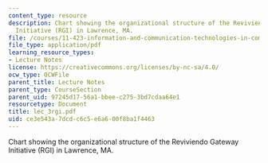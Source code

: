```yaml
---
content_type: resource
description: Chart showing the organizational structure of the Reviviendo Gateway
  Initiative (RGI) in Lawrence, MA.
file: /courses/11-423-information-and-communication-technologies-in-community-development-spring-2004/ce3e543a7dcdc6c5e6a600f8ba1f4463_lec_3rgi.pdf
file_type: application/pdf
learning_resource_types:
- Lecture Notes
license: https://creativecommons.org/licenses/by-nc-sa/4.0/
ocw_type: OCWFile
parent_title: Lecture Notes
parent_type: CourseSection
parent_uid: 97245d17-56a1-bbee-c275-3bd7cdaa64e1
resourcetype: Document
title: lec_3rgi.pdf
uid: ce3e543a-7dcd-c6c5-e6a6-00f8ba1f4463
---
```

Chart showing the organizational structure of the Reviviendo Gateway Initiative (RGI) in Lawrence, MA.